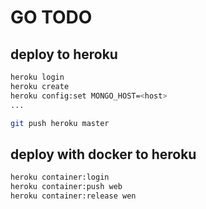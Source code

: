 # GO TODO

## deploy to heroku

```sh
heroku login
heroku create
heroku config:set MONGO_HOST=<host>
...

git push heroku master
```

## deploy with docker to heroku

```sh
heroku container:login
heroku container:push web
heroku container:release wen
```